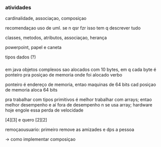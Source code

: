 ### atividades

cardinalidade, associaçao, composiçao

recomendaçao uso de uml. se n qsr fzr isso tem q descrever tudo

classes, metodos, atributos, associaçao, herança

powerpoint, papel e caneta

tipos dados (?)

###

em java objetos complexos sao alocados com 10 bytes, em q cada byte é ponteiro pra posiçao de memoria onde foi alocado verbo

ponteiro é endereço de memoria, entao maquinas de 64 bits cad posiçao de memoria aloca 64 bits

pra trabalhar com tipos primitivos é melhor trabalhar com arrays; entao melhor desempenho
e aí fora de desempenho n se usa array; hardware hoje engole essa perda de velocidade

[4][3] 
e quero [2][2]


remoçaousuario: primeiro remove as amizades e dps a pessoa 

-> como implementar composiçao